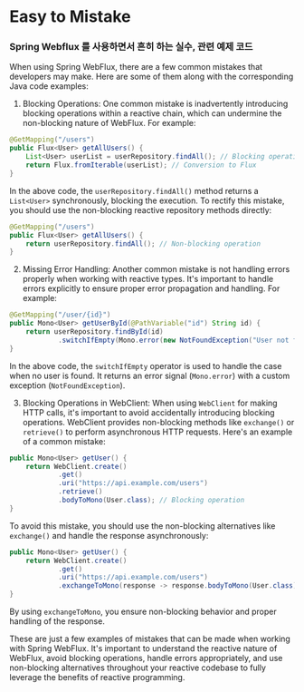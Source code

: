# Easy to Mistake

### Spring Webflux 를 사용하면서 흔히 하는 실수, 관련 예제 코드

When using Spring WebFlux, there are a few common mistakes that developers may make. Here are some of them along with the corresponding Java code examples:

1. Blocking Operations:
One common mistake is inadvertently introducing blocking operations within a reactive chain, which can undermine the non-blocking nature of WebFlux. For example:

```java
@GetMapping("/users")
public Flux<User> getAllUsers() {
    List<User> userList = userRepository.findAll(); // Blocking operation
    return Flux.fromIterable(userList); // Conversion to Flux
}
```

In the above code, the `userRepository.findAll()` method returns a `List<User>` synchronously, blocking the execution. To rectify this mistake, you should use the non-blocking reactive repository methods directly:

```java
@GetMapping("/users")
public Flux<User> getAllUsers() {
    return userRepository.findAll(); // Non-blocking operation
}
```

2. Missing Error Handling:
Another common mistake is not handling errors properly when working with reactive types. It's important to handle errors explicitly to ensure proper error propagation and handling. For example:

```java
@GetMapping("/user/{id}")
public Mono<User> getUserById(@PathVariable("id") String id) {
    return userRepository.findById(id)
            .switchIfEmpty(Mono.error(new NotFoundException("User not found"))); // Error handling
}
```

In the above code, the `switchIfEmpty` operator is used to handle the case when no user is found. It returns an error signal (`Mono.error`) with a custom exception (`NotFoundException`).

3. Blocking Operations in WebClient:
When using `WebClient` for making HTTP calls, it's important to avoid accidentally introducing blocking operations. WebClient provides non-blocking methods like `exchange()` or `retrieve()` to perform asynchronous HTTP requests. Here's an example of a common mistake:

```java
public Mono<User> getUser() {
    return WebClient.create()
            .get()
            .uri("https://api.example.com/users")
            .retrieve()
            .bodyToMono(User.class); // Blocking operation
}
```

To avoid this mistake, you should use the non-blocking alternatives like `exchange()` and handle the response asynchronously:

```java
public Mono<User> getUser() {
    return WebClient.create()
            .get()
            .uri("https://api.example.com/users")
            .exchangeToMono(response -> response.bodyToMono(User.class)); // Non-blocking operation
}
```

By using `exchangeToMono`, you ensure non-blocking behavior and proper handling of the response.

These are just a few examples of mistakes that can be made when working with Spring WebFlux. It's important to understand the reactive nature of WebFlux, avoid blocking operations, handle errors appropriately, and use non-blocking alternatives throughout your reactive codebase to fully leverage the benefits of reactive programming.
